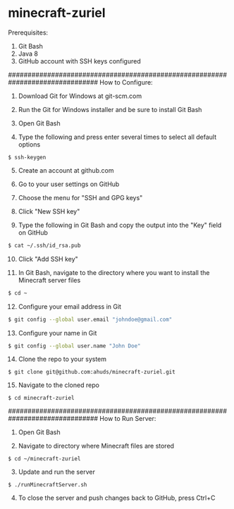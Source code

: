 # minecraft-zuriel


Prerequisites:
1. Git Bash
2. Java 8
3. GitHub account with SSH keys configured

###############################################################################
How to Configure:

1. Download Git for Windows at git-scm.com

2. Run the Git for Windows installer and be sure to install Git Bash

3. Open Git Bash

4. Type the following and press enter several times to select all default options
```
$ ssh-keygen
```

5. Create an account at github.com

6. Go to your user settings on GitHub

7. Choose the menu for "SSH and GPG keys"

8. Click "New SSH key"

9. Type the following in Git Bash and copy the output into the "Key" field on GitHub
```bash
$ cat ~/.ssh/id_rsa.pub
```

10. Click "Add SSH key"

11. In Git Bash, navigate to the directory where you want to install the Minecraft server files
```bash
$ cd ~
```

12. Configure your email address in Git
```bash
$ git config --global user.email "johndoe@gmail.com"
```

13. Configure your name in Git
```bash
$ git config --global user.name "John Doe"
```

14. Clone the repo to your system
```
$ git clone git@github.com:ahuds/minecraft-zuriel.git
```

15. Navigate to the cloned repo
```
$ cd minecraft-zuriel
```

###############################################################################
How to Run Server:

1. Open Git Bash

2. Navigate to directory where Minecraft files are stored
```
$ cd ~/minecraft-zuriel
```

3. Update and run the server
```
$ ./runMinecraftServer.sh
```

4. To close the server and push changes back to GitHub, press Ctrl+C
